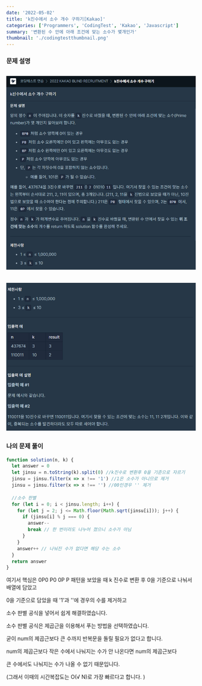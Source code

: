 ```yaml
---
date: '2022-05-02'
title: 'k진수에서 소수 개수 구하기[Kakao]'
categories: ['Programmers', 'CodingTest', 'Kakao', 'Javascript']
summary: '변환된 수 안에 아래 조건에 맞는 소수가 몇개인가'
thumbnail: './codingtestthumbnail.png'
---
```


### 문제 설명

## ![file:///C:/Reactblog/LEEBLOG/static/programmers/jinsusosu1.PNG](../static/programmers/jinsusosu1.PNG)

## ![file:///C:/Reactblog/LEEBLOG/static/programmers/jinsusosu2.PNG](../static/programmers/jinsusosu2.PNG)

### 나의 문제 풀이

```javascript
function solution(n, k) {
  let answer = 0
  let jinsu = n.toString(k).split(0) //k진수로 변환후 0을 기준으로 자르기
  jinsu = jinsu.filter(x => x !== '1') //1은 소수가 아니므로 제거
  jinsu = jinsu.filter(x => x !== '') //00인경우 '' 제거

  //소수 판별
  for (let i = 0; i < jinsu.length; i++) {
    for (let j = 2; j <= Math.floor(Math.sqrt(jinsu[i])); j++) {
      if (jinsu[i] % j === 0) {
        answer--
        break // 한 번이라도 나누어 졌으니 소수가 아님
      }
    }
    answer++ // 나눠진 수가 없다면 해당 수는 소수
  }
  return answer
}
```

여기서 핵심은 0P0 P0 0P P 패턴을 보았을 때 k 진수로 변환 후 0을 기준으로 나눠서 배열에 담았고

0을 기준으로 담았을 때 '1'과 ''에 경우의 수를 제거하고

소수 판별 공식을 넣어서 쉽게 해결하였습니다.

소수 판별 공식은 제곱근을 이용해서 푸는 방법을 선택하였습니다.

굳이 num의 제곱근보다 큰 수까지 반복문을 돌릴 필요가 없다고 합니다.

num의 제곱근보다 작은 수에서 나눠지는 수가 안 나온다면 num의 제곱근보다

큰 수에서도 나눠지는 수가 나올 수 없기 때문입니다.

(그래서 이때의 시간복잡도는 O(√ N)로 가장 빠르다고 합니다. )
